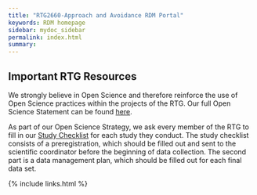 ```yaml
---
title: "RTG2660-Approach and Avoidance RDM Portal"
keywords: RDM homepage
sidebar: mydoc_sidebar
permalink: index.html
summary: 
---
```


## Important RTG Resources

We strongly believe in Open Science and therefore reinforce the use of Open Science practices within the projects of the RTG. Our full Open Science Statement can be found [here](https://drive.google.com/file/d/12elCP0-u0Rwjfe9sa0y41Ld-0VqEqLxa/view?usp=sharing).

As part of our Open Science Strategy, we ask every member of the RTG to fill in our [Study Checklist](https://docs.google.com/document/d/15SgrzeHJDrZSPYwUfwcIcqwTdTiqCXJb/edit#heading=h.30j0zll) for each study they conduct. The study checklist consists of a preregistration, which should be filled out and sent to the scientific coordinator before the beginning of data collection. The second part is a data management plan, which should be filled out for each final data set.


{% include links.html %}
